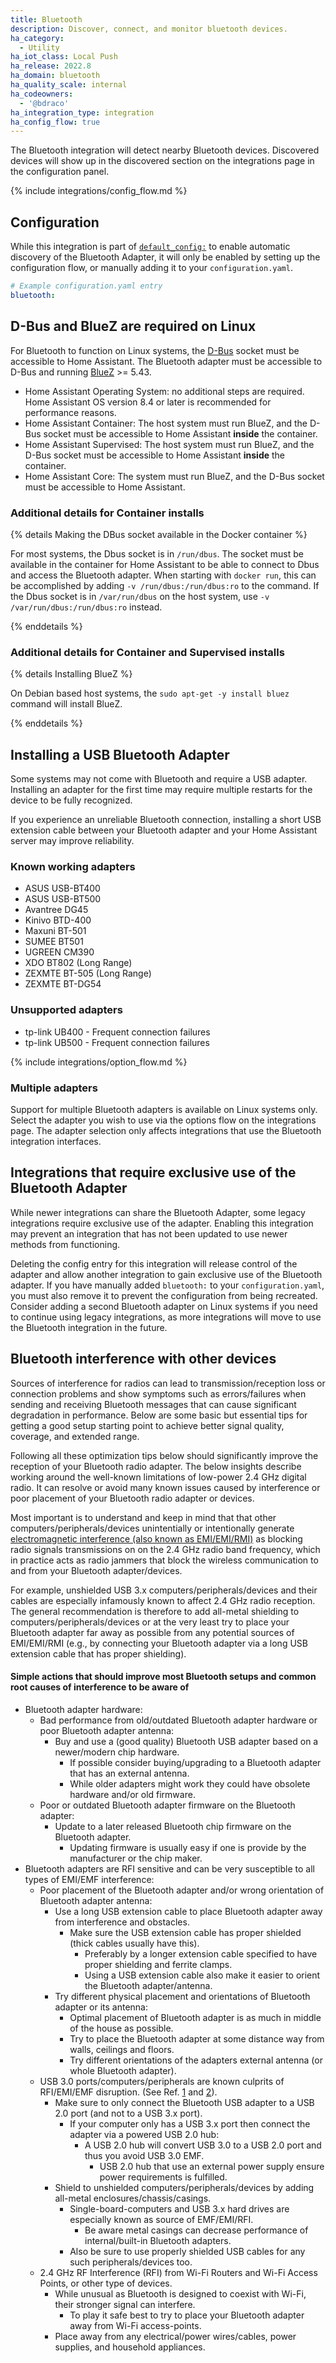 ```yaml
---
title: Bluetooth
description: Discover, connect, and monitor bluetooth devices.
ha_category:
  - Utility
ha_iot_class: Local Push
ha_release: 2022.8
ha_domain: bluetooth
ha_quality_scale: internal
ha_codeowners:
  - '@bdraco'
ha_integration_type: integration
ha_config_flow: true
---
```


The Bluetooth integration will detect nearby Bluetooth devices. Discovered devices will show up in the discovered section on the integrations page in the configuration panel.

{% include integrations/config_flow.md %}

## Configuration

While this integration is part of [`default_config:`](/integrations/default_config/) to enable automatic discovery of the Bluetooth Adapter, it will only be enabled by setting up the configuration flow, or manually adding it to your `configuration.yaml`.

```yaml
# Example configuration.yaml entry
bluetooth:
```

## D-Bus and BlueZ are required on Linux

For Bluetooth to function on Linux systems, the [D-Bus](https://en.wikipedia.org/wiki/D-Bus) socket must be accessible to Home Assistant. The Bluetooth adapter must be accessible to D-Bus and running [BlueZ](http://www.bluez.org/) >= 5.43.

- Home Assistant Operating System: no additional steps are required. Home Assistant OS version 8.4 or later is recommended for performance reasons.
- Home Assistant Container: The host system must run BlueZ, and the D-Bus socket must be accessible to Home Assistant **inside** the container.
- Home Assistant Supervised: The host system must run BlueZ, and the D-Bus socket must be accessible to Home Assistant **inside** the container.
- Home Assistant Core: The system must run BlueZ, and the D-Bus socket must be accessible to Home Assistant.

### Additional details for Container installs

{% details Making the DBus socket available in the Docker container %}

For most systems, the Dbus socket is in `/run/dbus`. The socket must be available in the container for Home Assistant to be able to connect to Dbus and access the Bluetooth adapter. When starting with `docker run`, this can be accomplished by adding `-v /run/dbus:/run/dbus:ro` to the command. If the Dbus socket is in `/var/run/dbus` on the host system, use `-v /var/run/dbus:/run/dbus:ro` instead.

{% enddetails %}

### Additional details for Container and Supervised installs

{% details Installing BlueZ %}

On Debian based host systems, the `sudo apt-get -y install bluez` command will install BlueZ.

{% enddetails %}

## Installing a USB Bluetooth Adapter

Some systems may not come with Bluetooth and require a USB adapter. Installing an adapter for the first time may require multiple restarts for the device to be fully recognized.

If you experience an unreliable Bluetooth connection, installing a short USB extension cable between your Bluetooth adapter and your Home Assistant server may improve reliability.

### Known working adapters

- ASUS USB-BT400
- ASUS USB-BT500
- Avantree DG45
- Kinivo BTD-400
- Maxuni BT-501
- SUMEE BT501
- UGREEN CM390
- XDO BT802 (Long Range)
- ZEXMTE BT-505 (Long Range)
- ZEXMTE BT-DG54

### Unsupported adapters

- tp-link UB400 - Frequent connection failures
- tp-link UB500 - Frequent connection failures

{% include integrations/option_flow.md %}

### Multiple adapters

Support for multiple Bluetooth adapters is available on Linux systems only. Select the adapter you wish to use via the options flow on the integrations page. The adapter selection only affects integrations that use the Bluetooth integration interfaces.

## Integrations that require exclusive use of the Bluetooth Adapter

While newer integrations can share the Bluetooth Adapter, some legacy integrations require exclusive use of the adapter. Enabling this integration may prevent an integration that has not been updated to use newer methods from functioning.

Deleting the config entry for this integration will release control of the adapter and allow another integration to gain exclusive use of the Bluetooth adapter. If you have manually added `bluetooth:` to your `configuration.yaml`, you must also remove it to prevent the configuration from being recreated. Consider adding a second Bluetooth adapter on Linux systems if you need to continue using legacy integrations, as more integrations will move to use the Bluetooth integration in the future.

## Bluetooth interference with other devices

Sources of interference for radios can lead to transmission/reception loss or connection problems and show symptoms such as errors/failures when sending and receiving Bluetooth messages that can cause significant degradation in performance. Below are some basic but essential tips for getting a good setup starting point to achieve better signal quality, coverage, and extended range.

Following all these optimization tips below should significantly improve the reception of your Bluetooth radio adapter. The below insights describe working around the well-known limitations of low-power 2.4 GHz digital radio. It can resolve or avoid many known issues caused by interference or poor placement of your Bluetooth radio adapter or devices.

Most important is to understand and keep in mind that that other computers/peripherals/devices unintentially or intentionally generate [electromagnetic interference (also known as EMI/EMI/RMI)](https://en.wikipedia.org/wiki/Electromagnetic_interference) as blocking radio signals transmissions on on the 2.4 GHz radio band frequency, which in practice acts as radio jammers that block the wireless communication to and from your Bluetooth adapter/devices.

For example, unshielded USB 3.x computers/peripherals/devices and their cables are especially infamously known to affect 2.4 GHz radio reception. The general recommendation is therefore to add all-metal shielding to computers/peripherals/devices or at the very least try to place your Bluetooth adapter far away as possible from any potential sources of EMI/EMI/RMI (e.g., by connecting your Bluetooth adapter via a long USB extension cable that has proper shielding).

#### Simple actions that should improve most Bluetooth setups and common root causes of interference to be aware of

- Bluetooth adapter hardware:
  - Bad performance from old/outdated Bluetooth adapter hardware or poor Bluetooth adapter antenna:
    - Buy and use a (good quality) Bluetooth USB adapter based on a newer/modern chip hardware.
      - If possible consider buying/upgrading to a Bluetooth adapter that has an external antenna. 
      - While older adapters might work they could have obsolete hardware and/or old firmware.
  - Poor or outdated Bluetooth adapter firmware on the Bluetooth adapter:
    - Update to a later released Bluetooth chip firmware on the Bluetooth adapter.
      - Updating firmware is usually easy if one is provide by the manufacturer or the chip maker.
- Bluetooth adapters are RFI sensitive and can be very susceptible to all types of EMI/EMF interference:
  - Poor placement of the Bluetooth adapter and/or wrong orientation of Bluetooth adapter antenna:
    - Use a long USB extension cable to place Bluetooth adapter away from interference and obstacles.
      - Make sure the USB extension cable has proper shielded (thick cables usually have this).
        - Preferably by a longer extension cable specified to have proper shielding and ferrite clamps.
        - Using a USB extension cable also make it easier to orient the Bluetooth adapter/antenna.
    - Try different physical placement and orientations of Bluetooth adapter or its antenna:
      - Optimal placement of Bluetooth adapter is as much in middle of the house as possible.
      - Try to place the Bluetooth adapter at some distance way from walls, ceilings and floors.
      - Try different orientations of the adapters external antenna (or whole Bluetooth adapter).
  - USB 3.0 ports/computers/peripherals are known culprits of RFI/EMI/EMF disruption. (See Ref. [1](https://www.usb.org/sites/default/files/327216.pdf) and [2](https://www.unit3compliance.co.uk/2-4ghz-intra-system-or-self-platform-interference-demonstration/)).
    - Make sure to only connect the Bluetooth USB adapter to a USB 2.0 port (and not to a USB 3.x port). 
      - If your computer only has a USB 3.x port then connect the adapter via a powered USB 2.0 hub:
        - A USB 2.0 hub will convert USB 3.0 to a USB 2.0 port and thus you avoid USB 3.0 EMF.
          - USB 2.0 hub that use an external power supply ensure power requirements is fulfilled.
    - Shield to unshielded computers/peripherals/devices by adding all-metal enclosures/chassis/casings.
      - Single-board-computers and USB 3.x hard drives are especially known as source of EMF/EMI/RFI.
        - Be aware metal casings can decrease performance of internal/built-in Bluetooth adapters.
      - Also be sure to use properly shielded USB cables for any such peripherals/devices too.
  - 2.4 GHz RF Interference (RFI) from Wi-Fi Routers and Wi-Fi Access Points, or other type of devices.
    - While unusual as Bluetooth is designed to coexist with Wi-Fi, their stronger signal can interfere.
      - To play it safe best to try to place your Bluetooth adapter away from Wi-Fi access-points.
    - Place away from any electrical/power wires/cables, power supplies, and household appliances.
